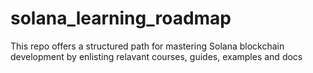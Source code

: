 # solana_learning_roadmap
This repo offers a structured path for mastering Solana blockchain development by enlisting relavant courses, guides, examples and docs
